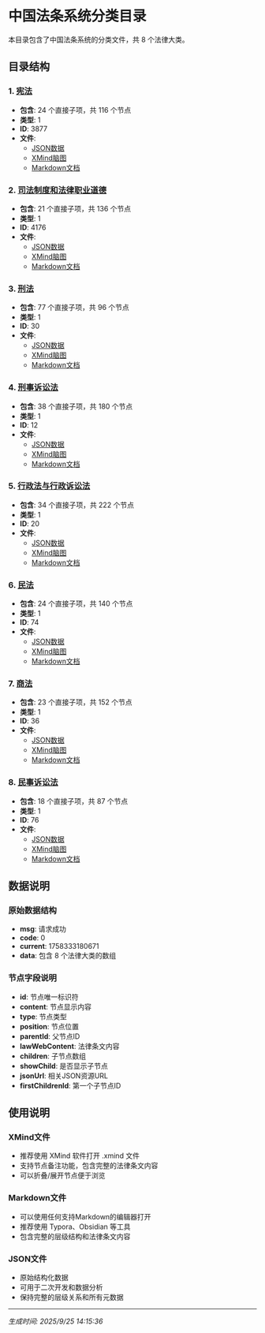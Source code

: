 # 中国法条系统分类目录

本目录包含了中国法条系统的分类文件，共 8 个法律大类。

## 目录结构

### 1. [宪法](./宪法/)
- **包含**: 24 个直接子项，共 116 个节点
- **类型**: 1
- **ID**: 3877
- **文件**: 
  - [JSON数据](./宪法/宪法.json)
  - [XMind脑图](./宪法/宪法.xmind)
  - [Markdown文档](./宪法/宪法.md)

### 2. [司法制度和法律职业道德](./司法制度和法律职业道德/)
- **包含**: 21 个直接子项，共 136 个节点
- **类型**: 1
- **ID**: 4176
- **文件**: 
  - [JSON数据](./司法制度和法律职业道德/司法制度和法律职业道德.json)
  - [XMind脑图](./司法制度和法律职业道德/司法制度和法律职业道德.xmind)
  - [Markdown文档](./司法制度和法律职业道德/司法制度和法律职业道德.md)

### 3. [刑法](./刑法/)
- **包含**: 77 个直接子项，共 96 个节点
- **类型**: 1
- **ID**: 30
- **文件**: 
  - [JSON数据](./刑法/刑法.json)
  - [XMind脑图](./刑法/刑法.xmind)
  - [Markdown文档](./刑法/刑法.md)

### 4. [刑事诉讼法](./刑事诉讼法/)
- **包含**: 38 个直接子项，共 180 个节点
- **类型**: 1
- **ID**: 12
- **文件**: 
  - [JSON数据](./刑事诉讼法/刑事诉讼法.json)
  - [XMind脑图](./刑事诉讼法/刑事诉讼法.xmind)
  - [Markdown文档](./刑事诉讼法/刑事诉讼法.md)

### 5. [行政法与行政诉讼法](./行政法与行政诉讼法/)
- **包含**: 34 个直接子项，共 222 个节点
- **类型**: 1
- **ID**: 20
- **文件**: 
  - [JSON数据](./行政法与行政诉讼法/行政法与行政诉讼法.json)
  - [XMind脑图](./行政法与行政诉讼法/行政法与行政诉讼法.xmind)
  - [Markdown文档](./行政法与行政诉讼法/行政法与行政诉讼法.md)

### 6. [民法](./民法/)
- **包含**: 24 个直接子项，共 140 个节点
- **类型**: 1
- **ID**: 74
- **文件**: 
  - [JSON数据](./民法/民法.json)
  - [XMind脑图](./民法/民法.xmind)
  - [Markdown文档](./民法/民法.md)

### 7. [商法](./商法/)
- **包含**: 23 个直接子项，共 152 个节点
- **类型**: 1
- **ID**: 36
- **文件**: 
  - [JSON数据](./商法/商法.json)
  - [XMind脑图](./商法/商法.xmind)
  - [Markdown文档](./商法/商法.md)

### 8. [民事诉讼法](./民事诉讼法/)
- **包含**: 18 个直接子项，共 87 个节点
- **类型**: 1
- **ID**: 76
- **文件**: 
  - [JSON数据](./民事诉讼法/民事诉讼法.json)
  - [XMind脑图](./民事诉讼法/民事诉讼法.xmind)
  - [Markdown文档](./民事诉讼法/民事诉讼法.md)

## 数据说明

### 原始数据结构
- **msg**: 请求成功
- **code**: 0
- **current**: 1758333180671
- **data**: 包含 8 个法律大类的数组

### 节点字段说明
- **id**: 节点唯一标识符
- **content**: 节点显示内容
- **type**: 节点类型
- **position**: 节点位置
- **parentId**: 父节点ID
- **lawWebContent**: 法律条文内容
- **children**: 子节点数组
- **showChild**: 是否显示子节点
- **jsonUrl**: 相关JSON资源URL
- **firstChildrenId**: 第一个子节点ID

## 使用说明

### XMind文件
- 推荐使用 XMind 软件打开 .xmind 文件
- 支持节点备注功能，包含完整的法律条文内容
- 可以折叠/展开节点便于浏览

### Markdown文件
- 可以使用任何支持Markdown的编辑器打开
- 推荐使用 Typora、Obsidian 等工具
- 包含完整的层级结构和法律条文内容

### JSON文件
- 原始结构化数据
- 可用于二次开发和数据分析
- 保持完整的层级关系和所有元数据

---
*生成时间: 2025/9/25 14:15:36*
